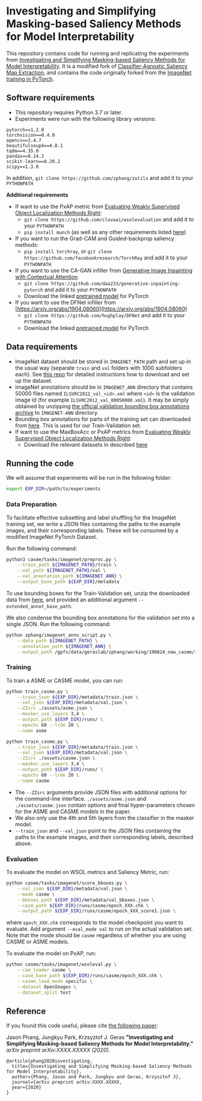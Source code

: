 # Investigating and Simplifying Masking-based Saliency Methods for Model Interpretability

This repository contains code for running and replicating the experiments from [Investigating and Simplifying Masking-based Saliency Methods for Model Interpretability](PLACEHOLDER_URL). It is a modified fork of [Classifier-Agnostic Saliency Map Extraction](https://github.com/kondiz/casme), and contains the code originally forked from the [ImageNet training in PyTorch](https://github.com/pytorch/examples/tree/master/imagenet).


## Software requirements

- This repository requires Python 3.7 or later.
- Experiments were run with the following library versions:

```
pytorch==1.2.0
torchvision==0.4.0
opencv==3.4.7
beautifulsoup4==4.8.1
tqdm==4.35.0
pandas==0.24.2
scikit-learn==0.20.2
scipy==1.3.0 
```

In addition, `git clone https://github.com/zphang/zutils` and add it to your `PYTHONPATH`


**Additional requirements**

- If want to use the PxAP metric from [Evaluating Weakly Supervised Object Localization Methods Right](https://arxiv.org/abs/2007.04178):
    - `git clone https://github.com/clovaai/wsolevaluation` and add it to your `PYTHONPATH`
    - `pip install munch` (as well as any other requirements listed [here](https://github.com/clovaai/wsolevaluation#3-code-dependencies))
- If you want to run the Grad-CAM and Guided-backprop saliency methods:
    - `pip install torchray`, or `git clone https://github.com/facebookresearch/TorchRay` and add it to your `PYTHONPATH`
- If you want to use the CA-GAN infiller from [Generative Image Inpainting with Contextual Attention](https://arxiv.org/abs/1801.07892)
    - `git clone https://github.com/daa233/generative-inpainting-pytorch` and add it to your `PYTHONPATH`
    - Download the linked [pretrained model](https://github.com/daa233/generative-inpainting-pytorch#test-with-the-trained-model) for PyTorch
- If you want to use the DFNet infiller from [https://arxiv.org/abs/1904.08060](https://arxiv.org/abs/1904.08060)
    - `git clone https://github.com/hughplay/DFNet` and add it to your `PYTHONPATH`
    - Download the linked [pretrained model](https://github.com/hughplay/DFNet#testing) for PyTorch


## Data requirements

- ImageNet dataset should be stored in `IMAGENET_PATH` path and set up in the usual way (separate `train` and `val` folders with 1000 subfolders each). See [this repo](https://github.com/facebook/fb.resnet.torch/blob/master/INSTALL.md#download-the-imagenet-dataset) for detailed instructions how to download and set up the dataset.
- ImageNet annotations should be in `IMAGENET_ANN` directory that contains 50000 files named `ILSVRC2012_val_<id>.xml` where `<id>` is the validation image id (for example `ILSVRC2012_val_00050000.xml`). It may be simply obtained by unzipping [the official validation bounding box annotations archive](http://www.image-net.org/challenges/LSVRC/2012/nnoupb/ILSVRC2012_bbox_val_v3.tgz) to `IMAGENET-ANN` directory.
- Bounding box annotations for parts of the training set can downloaded from [here](http://image-net.org/Annotation/Annotation.tar.gz). This is used for our Train-Validation set. 
- If want to use the MaxBoxAcc or PxAP metrics from [Evaluating Weakly Supervised Object Localization Methods Right](https://arxiv.org/abs/2007.04178):
    - Download the relevant datasets in described [here](https://github.com/clovaai/wsolevaluation#2-dataset-downloading-and-license)

## Running the code

We will assume that experiments will be run in the following folder:

```bash
export EXP_DIR=/path/to/experiments
```

### Data Preparation
To facilitate effective subsetting and label shuffling for the ImageNet training set, we write a JSON files containing the paths to the example images, and their corresponding labels. These will be consumed by a modified ImageNet PyTorch Dataset.

Run the following command:

```bash
python3 casme/tasks/imagenet/preproc.py \
    --train_path ${IMAGENET_PATH}/train \
    --val_path ${IMAGENET_PATH}/val \
    --val_annotation_path ${IMAGENET_ANN} \
    --output_base_path ${EXP_DIR}/metadata
```

To use bounding boxes for the Train-Validation set, unzip the downloaded data from [here](http://image-net.org/Annotation/Annotation.tar.gz), and provided an additional argument `--extended_annot_base_path`.

We also condense the bounding box annotations for the validation set into a single JSON. Run the following command:

```bash
python zphang/imagenet_anno_script.py \
    --data_path ${IMAGENET_PATH} \
    --annotation_path ${IMAGENET_ANN} \
    --output_path /gpfs/data/geraslab/zphang/working/190624_new_casme/imagenet_annotation.json
```

### Training

To train a ASME or CASME model, you can run:

```bash
python train_casme.py \
    --train_json ${EXP_DIR}/metadata/train.json \
    --val_json ${EXP_DIR}/metadata/val.json \
    --ZZsrc ./assets/asme.json \
    --masker_use_layers 3,4 \
    --output_path ${EXP_DIR}/runs/ \
    --epochs 60 --lrde 20 \
    --name asme

python train_casme.py \
    --train_json ${EXP_DIR}/metadata/train.json \
    --val_json ${EXP_DIR}/metadata/val.json \
    --ZZsrc ./assets/casme.json \
    --masker_use_layers 3,4 \
    --output_path ${EXP_DIR}/runs/ \
    --epochs 60 --lrde 20 \
    --name casme
```

- The `--ZZsrc` arguments provide JSON files with additional options for the command-line interface. `./assets/asme.json` and `./assets/casme.json` contain options and final hyper-parameters chosen for the ASME and CASME models in the paper. 
- We also only use the 4th and 5th layers from the classifier in the masker model.
- `--train_json` and `--val_json` point to the JSON files containing the paths to the example images, and their corresponding labels, described above.

### Evaluation

To evaluate the model on WSOL metrics and Saliency Metric, run:

```bash
python casme/tasks/imagenet/score_bboxes.py \
    --val_json ${EXP_DIR}/metadata/val.json \
    --mode casme \
    --bboxes_path ${EXP_DIR}/metadata/val_bboxes.json \
    --casm_path ${EXP_DIR}/runs/casme/epoch_XXX.chk \
    --output_path ${EXP_DIR}/runs/casme/epoch_XXX_score1.json \
``` 

where `epoch_XXX.chk` corresponds to the model checkpoint you want to evaluate. Add argument `--eval_mode val` to run on the actual validation set. Note that the mode should be `casme` regardless of whether you are using CASME or ASME models.

To evaluate the model on PxAP, run:

```bash
python casme/tasks/imagenet/wsoleval.py \
    --cam_loader casme \
    --casm_base_path ${EXP_DIR}/runs/casme/epoch_XXX.chk \
    --casme_load_mode specific \
    --dataset OpenImages \
    --dataset_split test
```

## Reference

If you found this code useful, please cite [the following paper](PLACEHOLDER_URL):

Jason Phang, Jungkyu Park, Krzsyztof J. Geras **"Investigating and Simplifying Masking-based Saliency Methods for Model Interpretability."** *arXiv preprint arXiv:XXXX.XXXXX (2020).*
```
@article{phang2020investigating,
  title={Investigating and Simplifying Masking-based Saliency Methods for Model Interpretability},
  author={Phang, Jason and Park, Jungkyu and Geras, Krzysztof J},
  journal={arXiv preprint arXiv:XXXX.XXXXX,
  year={2020}
}
```